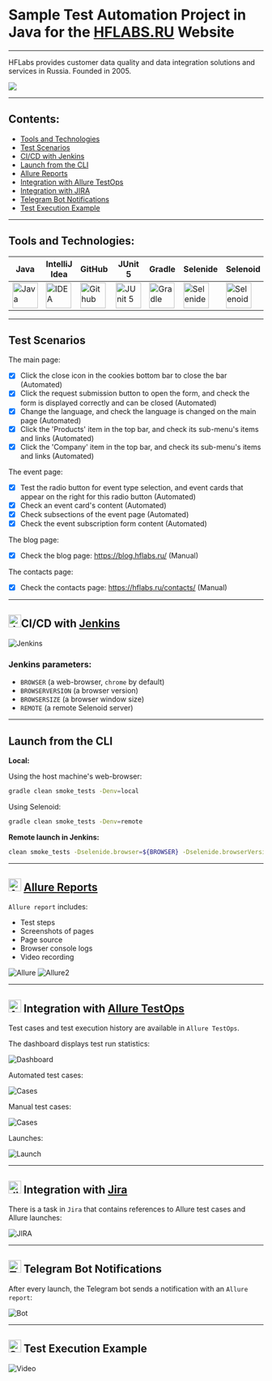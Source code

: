 # Sample Test Automation Project in Java for the [HFLABS.RU](https://hflabs.ru/) Website

---

HFLabs provides customer data quality and data integration solutions and services in Russia. Founded in 2005.

<a href="hhttps://hflabs.ru/"><img src="./images/logos/hflabs_logo.png"/></a>

---

## Contents:

- <a href="#tools">Tools and Technologies</a>
- <a href="#scenarios">Test Scenarios</a>
- <a href="#jenkins">CI/CD with Jenkins</a>
- <a href="#cli">Launch from the CLI</a>
- <a href="#allure">Allure Reports</a>
- <a href="#allure-testops">Integration with Allure TestOps</a>
- <a href="#jira">Integration with JIRA</a>
- <a href="#telegram">Telegram Bot Notifications</a>
- <a href="#video">Test Execution Example</a>

---

<a id="tools"></a>
## Tools and Technologies:

| Java                                                                                                        | IntelliJ  <br>  Idea | GitHub | JUnit 5                                                                                                              | Gradle | Selenide | Selenoid | Allure <br> Report | Jenkins | Jira                                                                                                                              | Telegram | Allure <br> TestOps                                                                                                     |
|-------------------------------------------------------------------------------------------------------------|----------------------|--------|----------------------------------------------------------------------------------------------------------------------|--------|----------|----------|--------------------|---------|-----------------------------------------------------------------------------------------------------------------------------------|----------|-------------------------------------------------------------------------------------------------------------------------|
| <a href="https://www.java.com/"><img src="./images/logos/Java.svg" width="50" height="50"  alt="Java"/></a> | <a href="https://www.jetbrains.com/idea/"><img src="./images/logos/Idea.svg" width="50" height="50"  alt="IDEA"/></a> | <a href="https://github.com/"><img src="./images/logos/GitHub.svg" width="50" height="50"  alt="Github"/></a> | <a href="https://junit.org/junit5/"><img src="./images/logos/Junit5.svg" width="50" height="50"  alt="JUnit 5"/></a> | <a href="https://gradle.org/"><img src="./images/logos/Gradle.svg" width="50" height="50"  alt="Gradle"/></a> | <a href="https://selenide.org/"><img src="./images/logos/Selenide.svg" width="50" height="50"  alt="Selenide"/></a> | <a href="https://aerokube.com/selenoid/"><img src="./images/logos/Selenoid.svg" width="50" height="50"  alt="Selenoid"/></a> | <a href="https://github.com/allure-framework/allure2"><img src="./images/logos/Allure.svg" width="50" height="50"  alt="Allure"/></a> | <a href="https://www.jenkins.io/"><img src="./images/logos/Jenkins.svg" width="50" height="50"  alt="Jenkins"/></a> | <a href="https://www.atlassian.com/ru/software/jira/"><img src="./images/logos/Jira.svg" width="50" height="50"  alt="Jira"/></a> | <a href="https://telegram.org/"><img src="./images/logos/Telegram.svg" width="50" height="50"  alt="Telegram"/></a> | <a href="https://qameta.io/"><img src="./images/logos/Allure_TO.svg" width="50" height="50"  alt="Allure TestOps"/></a> |

---

<a id="scenarios"></a>
## Test Scenarios

The main page:
* [x] Click the close icon in the cookies bottom bar to close the bar (Automated)
* [x] Click the request submission button to open the form, and check the form is displayed correctly and can be closed (Automated)
* [x] Change the language, and check the language is changed on the main page (Automated)
* [x] Click the 'Products' item in the top bar, and check its sub-menu's items and links (Automated)
* [x] Click the 'Company' item in the top bar, and check its sub-menu's items and links (Automated)

The event page:
* [x] Test the radio button for event type selection, and event cards that appear on the right for this radio button (Automated)
* [x] Check an event card's content (Automated)
* [x] Check subsections of the event page (Automated)
* [x] Check the event subscription form content (Automated)

The blog page:
* [x] Check the blog page: https://blog.hflabs.ru/ (Manual)

The contacts page:
* [x] Check the contacts page: https://hflabs.ru/contacts/ (Manual)

---

<a id="jenkins"></a>
## <img alt="Jenkins" height="25" src="./images/logos/Jenkins.svg" width="25"/></a><a name="CI/CD with Jenkins"></a>CI/CD with [Jenkins](https://jenkins.autotests.cloud/job/demo-vacancy-tests-ivanov-ev/)</a>

<img alt="Jenkins" src="./images/screenshots/Jenkins.png">

### Jenkins parameters:

- `BROWSER` (a web-browser, `chrome` by default)
- `BROWSERVERSION` (a browser version)
- `BROWSERSIZE` (a browser window size)
- `REMOTE` (a remote Selenoid server)

---

<a id="cli"></a>
## Launch from the CLI

**Local:**

Using the host machine's web-browser:
```bash  
gradle clean smoke_tests -Denv=local
```

Using Selenoid:
```bash  
gradle clean smoke_tests -Denv=remote
```

**Remote launch in Jenkins:**
```bash  
clean smoke_tests -Dselenide.browser=${BROWSER} -Dselenide.browserVersion=${BROWSERVERSION} -Dselenide.browserSize=${BROWSERSIZE} -Dselenide.remote=${REMOTE}
```
---

<a id="allure"></a>
## <img alt="AllureReports" height="25" src="./images/logos/Allure.svg" width="25"/></a> <a name="Allure"></a>[Allure Reports](https://jenkins.autotests.cloud/job/demo-vacancy-tests-ivanov-ev/allure/)</a>

`Allure report` includes:
- Test steps
- Screenshots of pages
- Page source
- Browser console logs
- Video recording

<img alt="Allure" src="./images/screenshots/AllureReports.png"> 

<img alt="Allure2" src="./images/screenshots/AllureReports2.png">

---



<a id="allure-testops"></a>
## <img alt="Allure" height="25" src="./images/logos/Allure_TO.svg" width="25"/></a> Integration with <a target="_blank" href="https://allure.autotests.cloud/project/4266/dashboards">Allure TestOps</a>

Test cases and test execution history are available in `Allure TestOps`. 

The dashboard displays test run statistics:

<img alt="Dashboard" src="./images/screenshots/Dashboard.png">

Automated test cases:

<img alt="Cases" src="./images/screenshots/AutomatedTestCases.png">

Manual test cases:

<img alt="Cases" src="./images/screenshots/ManualTestCases.png">

Launches:

<img alt="Launch" src="./images/screenshots/Launches.png">

---

<a id="jira"></a>
## <img alt="Jira" height="25" src="./images/logos/Jira.svg" width="25"/></a> Integration with <a target="_blank" href="https://jira.autotests.cloud/browse/HOMEWORK-1254">Jira</a>

There is a task in `Jira` that contains references to Allure test cases and Allure launches:

<img alt="JIRA" src="./images/screenshots/JiraTask.png">

---

<a id="telegram"></a>
## <img alt="Telegram" height="25" src="./images/logos/Telegram.svg" width="25"/></a> Telegram Bot Notifications
After every launch, the Telegram bot sends a notification with an `Allure report`:

<img alt="Bot" src="./images/screenshots/TelegramBot.png"> 

---

<a id="video"></a>
## <img alt="Selenoid" height="25" src="./images/logos/Selenoid.svg" width="25"/></a> Test Execution Example

<img alt="Video" src="./images/screenshots/TestExecutionExample.gif">
